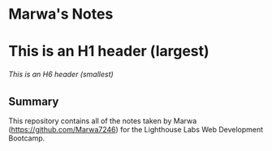 # Marwa's Notes
# This is an H1 header (largest)
###### This is an H6 header (smallest)
## Summary 

This repository contains all of the notes taken by Marwa (https://github.com/Marwa7246) for the Lighthouse Labs Web Development Bootcamp.
